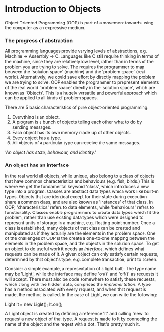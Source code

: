 # Introduction to Objects

Object Oriented Programming (OOP) is part of a movement towards using the computer as an expressive medium.

### The progress of abstraction ###

All programming languages provide varying levels of abstractions, e.g. Machine -> Assembly -> C.
Languages like C still require thinking in terms of the machine, since they are relatively low level, rather than in terms of the problem you are trying to solve.
The requires the programmer to map between the 'solution space' (machine) and the 'problem space' (real world).
Alternatively, we could save effort by directly mapping the problem we are trying to solve.
OOP enables the programmer to prepresent elements of the real world 'problem space' directly in the 'solution space', which are known as 'Objects'.
This is a hugely versatile and powerful approach which can be applied to all kinds of problem spaces.

There are 5 basic characteristics of pure object-oriented programming:
1. Everything is an object.
2. A program is a bunch of objects telling each other what to do by sending messages.
3. Each object has its own memory made up of other objects.
4. Every object has a type.
5. All objects of a particular type can receive the same messages.

*'An object has state, behaviour, and identity.'*

### An object has an interface ###

In the real world all objects, while unique, also belong to a class of objects that have common characteristics and behaviours (e.g. fish, birds.)
This is where we get the fundamental keyword 'class', which introduces a new type into a program.
Classes are abstract data types which work like built-in types.
Objects that are identical except for their state during execution share a common class, and are also known as 'instances' of that class.
In OOP, 'characteristics' refers to data elements, while 'behaviours' refers to functionality.
Classes enable programmers to create data types which fit the problem, rather than use existing data types which were designed to represent units of storage in a machine, e.g. floating point number.
Once a class is established, many objects of that class can be created and manipulated as if they actually are the elements in the problem space.
One of the challenges of OOP is the create a one-to-one mapping between the elements in the problem space, and the objects in the solution space.
To get an object to do useful work it needs an *interface*, which defines what requests can be made of it.
A given object can only satisfy certain requests, determined by that object's type, e.g. complete transaction, print to screen.

Consider a simple example, a representation of a light bulb:
The type name may be 'Light', while the interface may define 'on()' and 'off()' as requests it will accept.
There must also be code somewhere to satisfy these requests, which along with the hidden data, comprises the *implementation*.
A type has a method associated with every request, and when that request is made, the method is called.
In the case of Light, we can write the following:

Light lt = new Light();
lt.on();

A Light object is created by defining a reference 'lt' and calling 'new' to request a new object of that type.
A request is made to lt by connecting the name of the object and the reqest with a dot.
That's pretty much it.




